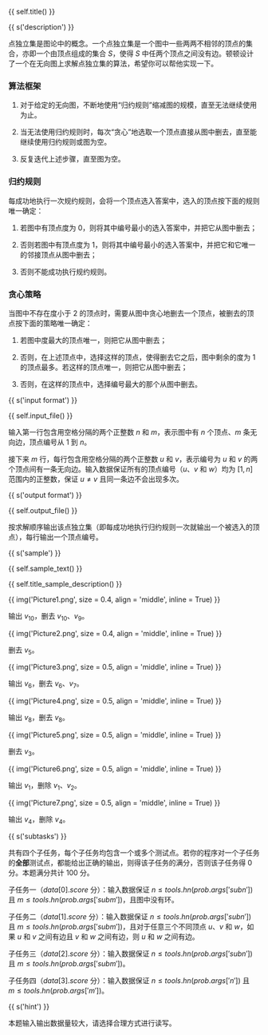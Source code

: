 {{ self.title() }}

{{ s('description') }}

点独立集是图论中的概念。一个点独立集是一个图中一些两两不相邻的顶点的集合，亦即一个由顶点组成的集合 $S$，使得 $S$ 中任两个顶点之间没有边。顿顿设计了一个在无向图上求解点独立集的算法，希望你可以帮他实现一下。

### 算法框架

1. 对于给定的无向图，不断地使用“归约规则”缩减图的规模，直至无法继续使用为止。

2. 当无法使用归约规则时，每次“贪心”地选取一个顶点直接从图中删去，直至能继续使用归约规则或图为空。

3. 反复迭代上述步骤，直至图为空。

### 归约规则

每成功地执行一次规约规则，会将一个顶点选入答案中，选入的顶点按下面的规则唯一确定：

1. 若图中有顶点度为 0，则将其中编号最小的选入答案中，并把它从图中删去；

2. 否则若图中有顶点度为 1，则将其中编号最小的选入答案中，并把它和它唯一的邻接顶点从图中删去；

3. 否则不能成功执行规约规则。

### 贪心策略

当图中不存在度小于 2 的顶点时，需要从图中贪心地删去一个顶点，被删去的顶点按下面的策略唯一确定：

1. 若图中度最大的顶点唯一，则把它从图中删去；

2. 否则，在上述顶点中，选择这样的顶点，使得删去它之后，图中剩余的度为 1 的顶点最多。若这样的顶点唯一，则把它从图中删去；

3. 否则，在这样的顶点中，选择编号最大的那个从图中删去。

{{ s('input format') }}

{{ self.input_file() }}

输入第一行包含用空格分隔的两个正整数 $n$ 和 $m$，表示图中有 $n$ 个顶点、$m$ 条无向边，顶点编号从 $1$ 到 $n$。

接下来 $m$ 行，每行包含用空格分隔的两个正整数 $u$ 和 $v$，表示编号为 $u$ 和 $v$ 的两个顶点间有一条无向边。输入数据保证所有的顶点编号（$u$、$v$ 和 $w$）均为 $[1,n]$ 范围内的正整数，保证 $u \ne v$ 且同一条边不会出现多次。

{{ s('output format') }}

{{ self.output_file() }}

按求解顺序输出该点独立集（即每成功地执行归约规则一次就输出一个被选入的顶点），每行输出一个顶点编号。

{{ s('sample') }}

{{ self.sample_text() }}

{{ self.title_sample_description() }}

{{ img('Picture1.png', size = 0.4, align = 'middle', inline = True) }}

输出 $v_{10}$，删去 $v_{10}$、$v_9$。

{{ img('Picture2.png', size = 0.4, align = 'middle', inline = True) }}

删去 $v_5$。

{{ img('Picture3.png', size = 0.5, align = 'middle', inline = True) }}

输出 $v_6$，删去 $v_6$、$v_7$。

{{ img('Picture4.png', size = 0.5, align = 'middle', inline = True) }}

输出 $v_8$，删去 $v_8$。

{{ img('Picture5.png', size = 0.5, align = 'middle', inline = True) }}

删去 $v_3$。

{{ img('Picture6.png', size = 0.5, align = 'middle', inline = True) }}

输出 $v_1$，删除 $v_1$、$v_2$。

{{ img('Picture7.png', size = 0.5, align = 'middle', inline = True) }}

输出 $v_4$，删除 $v_4$。

{{ s('subtasks') }}

共有四个子任务，每个子任务均包含一个或多个测试点。若你的程序对一个子任务的**全部**测试点，都能给出正确的输出，则得该子任务的满分，否则该子任务得 $0$ 分。本题满分共计 $100$ 分。

子任务一（${{ data[0].score }}$ 分）：输入数据保证 $n \le {{ tools.hn(prob.args['subn']) }}$ 且 $m \le {{ tools.hn(prob.args['subm']) }}$，且图中没有环。

子任务二（${{ data[1].score }}$ 分）：输入数据保证 $n \le {{ tools.hn(prob.args['subn']) }}$ 且 $m \le {{ tools.hn(prob.args['subm']) }}$，且对于任意三个不同顶点 $u$、$v$ 和 $w$，如果 $u$ 和 $v$ 之间有边且 $v$ 和 $w$ 之间有边，则 $u$ 和 $w$ 之间有边。

子任务三（${{ data[2].score }}$ 分）：输入数据保证 $n \le {{ tools.hn(prob.args['subn']) }}$ 且 $m \le {{ tools.hn(prob.args['subm']) }}$。

子任务四（${{ data[3].score }}$ 分）：输入数据保证 $n \le {{ tools.hn(prob.args['n']) }}$ 且 $m \le {{ tools.hn(prob.args['m']) }}$。

{{ s('hint') }}

本题输入输出数据量较大，请选择合理方式进行读写。

